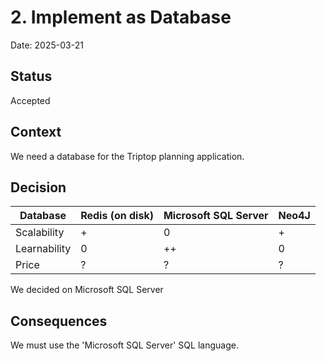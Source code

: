 # 2. Implement as Database

Date: 2025-03-21

## Status

Accepted

## Context

We need a database for the Triptop planning application.

## Decision

| Database | Redis (on disk) | Microsoft SQL Server | Neo4J |
|----------|----------------|---------------------|-------|
| Scalability | + | 0 | + |
| Learnability | 0 | ++ | 0 |
| Price | ? | ? | ? |

We decided on Microsoft SQL Server

## Consequences

We must use the 'Microsoft SQL Server' SQL language.